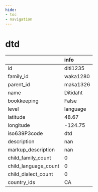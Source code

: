 ```yaml
---
hide:
- toc
- navigation
---
```

# dtd
|                      | info     |
|:---------------------|:---------|
| id                   | diti1235 |
| family_id            | waka1280 |
| parent_id            | maka1326 |
| name                 | Ditidaht |
| bookkeeping          | False    |
| level                | language |
| latitude             | 48.67    |
| longitude            | -124.75  |
| iso639P3code         | dtd      |
| description          | nan      |
| markup_description   | nan      |
| child_family_count   | 0        |
| child_language_count | 0        |
| child_dialect_count  | 0        |
| country_ids          | CA       |